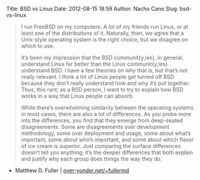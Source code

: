 Title: BSD vs Linux
Date: 2012-08-15 18:59
Author: Nacho Cano
Slug: bsd-vs-linux

> I run FreeBSD on my computers. A lot of my friends run Linux, or at
> least one of the distributions of it. Naturally, then, we agree that a
> Unix-style operating system is the right choice, but we disagree on
> which to use.
>
> It’s been my impression that the BSD communit{y,ies}, in general,
> understand Linux far better than the Linux communit{y,ies} understand
> BSD. I have a few theories on why that is, but that’s not really
> relevant. I think a lot of Linux people get turned off BSD because
> they don’t really understand how and why it’s put together. Thus, this
> rant; as a BSD person, I want to try to explain how BSD works in a way
> that Linux people can absorb.
>
> While there’s overwhelming similarity between the operating systems in
> most cases, there are also a lot of differences. As you probe more
> into the differences, you find that they emerge from deep-seated
> disagreements. Some are disagreements over development methodology,
> some over deployment and usage, some about what’s important, some
> about who’s important, and some about which flavor of ice cream is
> superior. Just comparing the surface differences doesn’t tell you
> anything; it’s the deeper differences that both explain and justify
> why each group does things the way they do.

- Matthew D. Fuller | [over-yonder.net/\~fullermd][]

  [over-yonder.net/\~fullermd]: http://www.over-yonder.net/~fullermd/rants/bsd4linux/01
    "BSD vs Linux"
